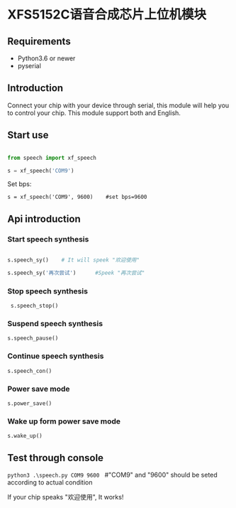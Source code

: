 # XFS5152C语音合成芯片上位机模块


## Requirements


* Python3.6 or newer 
* pyserial

## Introduction

Connect your chip with your device through serial, this module will help you to control your chip. This module support both and English.

## Start use


```python

from speech import xf_speech

s = xf_speech('COM9') 

```

Set bps:

`s = xf_speech('COM9', 9600)    #set bps=9600`


## Api introduction

### Start speech synthesis


```python

s.speech_sy()    # It will speek "欢迎使用" 

s.speech_sy('再次尝试')      #Speek "再次尝试"

```

### Stop speech synthesis

` s.speech_stop()`

### Suspend speech synthesis

`s.speech_pause()`

### Continue speech synthesis

`s.speech_con()`

### Power save mode

`s.power_save()`

### Wake up form power save mode

`s.wake_up()`

## Test through console

`python3 .\speech.py COM9 9600`   #"COM9" and "9600" should be seted according to actual condition

If your chip speaks "欢迎使用", It works!
